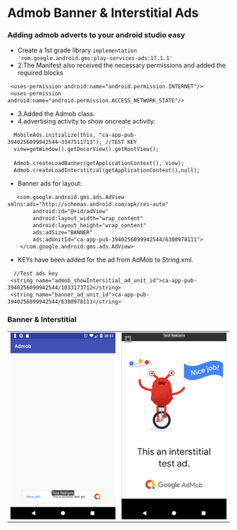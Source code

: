 # Admob Banner & Interstitial Ads

### Adding admob adverts to your android studio easy

* Create a 1st grade library
``
implementation 'com.google.android.gms:play-services-ads:17.1.1'
``
* 2.The Manifest also received the necessary permissions and added the required blocks
```
 <uses-permission android:name="android.permission.INTERNET"/>
 <uses-permission android:name="android.permission.ACCESS_NETWORK_STATE"/>
```
* 3.Added the Admob class.
* 4.advertising activity to show oncreate activity:
```
  MobileAds.initialize(this, "ca-app-pub-3940256099942544~3347511713"); //TEST KEY
  view=getWindow().getDecorView().getRootView();

  Admob.createLoadBanner(getApplicationContext(), view);
  Admob.createLoadInterstitial(getApplicationContext(),null);
```
* Banner ads for layout:
```
   <com.google.android.gms.ads.AdView xmlns:ads="http://schemas.android.com/apk/res-auto"
        android:id="@+id/adView"
        android:layout_width="wrap_content"
        android:layout_height="wrap_content"
        ads:adSize="BANNER"
        ads:adUnitId="ca-app-pub-3940256099942544/6300978111">
    </com.google.android.gms.ads.AdView>
```
* KEYs have been added for the ad from AdMob to String.xml.
```
  //Test ads key
 <string name="admob_showIntersitial_ad_unit_id">ca-app-pub-3940256099942544/1033173712</string>
 <string name="banner_ad_unit_id">ca-app-pub-3940256099942544/6300978111</string>
```

<h3> Banner & Interstitial </h3>
<table>
  <tr>
    <td><img src="screenshot/Screenshot_1543437239.png" width=300 alt="Bitcoin"></td>
    <td><img src="screenshot/Screenshot_1543437233.png"width=300 alt="Bitcoin QR code" width="300px"></td>
  </tr>
</table>
